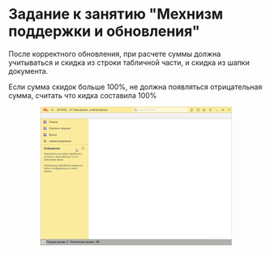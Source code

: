 # Задание к занятию "Мехнизм поддержки и обновления"

После корректного обновления, при расчете суммы должна учитываться и скидка из строки табличной части, и скидка из шапки документа.

Если сумма скидок больше 100%, не должна появляться отрицательная сумма, считать что кидка составила 100%

<p align="center" width="100%">
  <img width="75%" src="img/example_11_3.gif"> 
</p>
